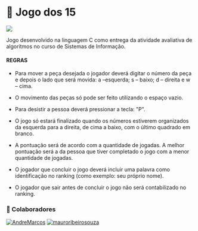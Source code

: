 # 🚀 Jogo dos 15
<img src="https://img.shields.io/badge/C-00599C?style=for-the-badge&logo=c&logoColor=white" /> 

Jogo desenvolvido na linguagem C como entrega da atividade avaliativa de algoritmos no curso de Sistemas de Informação.


#### REGRAS                                    
                                                                   
  * Para mover a peça desejada o jogador deverá digitar o número da peça e depois o lado que será movida: 
      a –esquerda; s – baixo; d – direita e w – cima.     
      
  * O movimento das peças só pode ser feito utilizando o espaço vazio.
    
  * Para desistir a pessoa deverá pressionar a tecla: "P".
    
  * O jogo só estará finalizado quando os números estiverem organizados da esquerda para a direita, de cima a baixo, 
    com o último quadrado em branco.
    
  * A pontuação será de acordo com a quantidade de jogadas.
    A melhor pontuação será a da pessoa que tiver completado o jogo com a menor quantidade de jogadas.

  * O jogador que concluir o jogo deverá incluir uma palavra como identificação no ranking (como exemplo: seu 
    próprio nome). 
    
  * O jogador que sair antes de concluir o jogo não será
    contabilizado no ranking.



### 🤝 Colaboradores


[![AndreMarcos](https://github-readme-stats.vercel.app/api?username=AndreMarcos&theme=default)](https://github.com/AndreMarcos/) 
[![mauroribeirosouza](https://github-readme-stats.vercel.app/api?username=mauroribeirosouza&theme=default)](https://github.com/mauroribeirosouza/)


